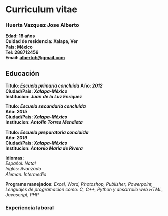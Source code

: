# Curriculum vitae        
### Huerta Vazquez Jose Alberto
**Edad: 18 años**<br>
**Cuidad de residencia: Xalapa, Ver**<br>
**Pais: México**<br>
**Tel: 288712456**<br>
**Email: albertoh@gmail.com**
## Educación
**Titulo: _Escuela primaria concluida_**  **Año: _2012_** <br>
**Ciudad/Pais: _Xalapa-México_**<br>**Institucion: _Juan de la Luz Enriquez_**<br>


**Titulo: _Escuela secundaria concluida_**<br>  **Año: _2015_** <br>
**Ciudad/Pais: _Xalapa-México_**<br>   **Institucion: _Antolin Torres Mendieta_**


**Titulo: _Escuela preparatoria concluida_**<br>  **Año: _2019_** <br>
**Ciudad/Pais: _Xalapa-México_**<br>   **Institucion: _Antonio Maria de Rivera_**


**Idiomas:**<br>
_Español: Natal_<br>  _Ingles: Avanzado_<br> _Aleman: Intermedio_


**Programs manejados:**
_Excel, Word, Photoshop, Publisher, Powerpoint, Lenguajes de programacion como: C, C++, Python y desarrollo web HTML, Javascript, PHP_


### Experiencia laboral
